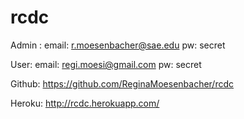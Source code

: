 # rcdc

Admin :
email: r.moesenbacher@sae.edu
pw: secret

User:
email: regi.moesi@gmail.com
pw: secret

Github: https://github.com/ReginaMoesenbacher/rcdc

Heroku: http://rcdc.herokuapp.com/
